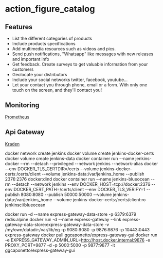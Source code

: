 # action_figure_catalog

## Features
* List the different categories of products
* Include products specifications
* Add multimedia resources such as videos and pics.
* Send push notifications, "Whatsapp" like messages with new releases and important info
* Get feedback. Create surveys to get valuable information from your customers
* Geolocate your distributors
* Include your social networks twitter, facebook, youtube...
* Let your contact you through phone, email or a form. With only one touch on the screen, and they'll contact you!


## Monitoring

[Prometheus](https://prometheus.io/)


## Api Gateway
[Kraden](https://www.krakend.io/features/)



docker network create jenkins
docker volume create jenkins-docker-certs
docker volume create jenkins-data
docker container run --name jenkins-docker --rm --detach --privileged --network jenkins --network-alias docker --env DOCKER_TLS_CERTDIR=/certs --volume jenkins-docker-certs:/certs/client --volume jenkins-data:/var/jenkins_home --publish 2376:2376 docker:dind
docker container run --name jenkins-blueocean --rm --detach --network jenkins --env DOCKER_HOST=tcp://docker:2376 --env DOCKER_CERT_PATH=/certs/client --env DOCKER_TLS_VERIFY=1 --publish 8080:8080 --publish 50000:50000 --volume jenkins-data:/var/jenkins_home --volume jenkins-docker-certs:/certs/client:ro jenkinsci/blueocean

docker run -d --name express-gateway-data-store -p 6379:6379 redis:alpine
docker run -d --name express-gateway --link express-gateway-data-store:express-gateway-data-store -v /my/own/datadir:/var/lib/eg -p 9080:9080 -p 9876:9876 -p 10443:0443 express-gateway
docker pull ggcaponetto/express-gateway-gui
docker run -e EXPRESS_GATEWAY_ADMIN_URL=http://host.docker.internal:9876 -e PROXY_PORT=9877 -d -p 5000:5000 -p 9877:9877 -it ggcaponetto/express-gateway-gui